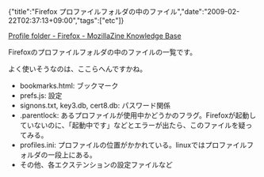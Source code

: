 {"title":"Firefox プロファイルフォルダの中のファイル","date":"2009-02-22T02:37:13+09:00","tags":["etc"]}

<!-- DATE: 2009-02-21T17:37:13+00:00 -->
<!-- OLDURL: http://d.hatena.ne.jp/cou929_la/20090221/ -->


<div class="section">
<p><a href="http://kb.mozillazine.org/Profile_folder_-_Firefox#Files_and_folders_in_the_profile" target="_blank">Profile folder - Firefox - MozillaZine Knowledge Base</a></p>
<p>Firefoxのプロファイルフォルダの中のファイルの一覧です。</p>
<p>よく使いそうなのは、ここらへんですかね。</p>

<ul>
<li>bookmarks.html: ブックマーク</li>
<li>prefs.js: 設定</li>
<li>signons.txt, key3.db, cert8.db: パスワード関係</li>
<li>.parentlock: あるプロファイルが使用中かどうかのフラグ。Firefoxが起動していないのに、「起動中です」などとエラーが出たら、このファイルを疑ってみる。</li>
<li>profiles.ini: プロファイルの位置がかかれている。linuxではプロファイルフォルダの一段上にある。</li>
<li>その他、各エクステンションの設定ファイルなど</li>
</ul>
</div>






